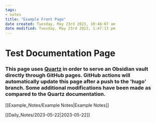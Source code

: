 ```yaml
---
tags: 
- notes
title: "Example Front Page"
date created: Tuesday, May 23rd 2023, 10:46:07 am
date modified: Tuesday, May 23rd 2023, 1:47:13 pm
---
```


# Test Documentation Page


### This page uses [Quartz](https://github.com/jackyzha0/quartz) in order to serve an Obsidian vault directly through GitHub pages. GitHub actions will automatically update this page after a push to the 'hugo' branch. Some additional modifications have been made as compared to the Quartz documentation. 


[[Example_Notes/Example Notes|Example Notes]]

[[Daily_Notes/2023-05-22|2023-05-22]]